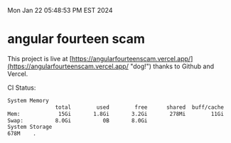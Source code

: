Mon Jan 22 05:48:53 PM EST 2024

# angular fourteen scam


This project is live at [https://angularfourteenscam.vercel.app/](https://angularfourteenscam.vercel.app/ "dog!") thanks to Github and Vercel.

CI Status: 

```bash
System Memory
               total        used        free      shared  buff/cache   available
Mem:            15Gi       1.8Gi       3.2Gi       278Mi        11Gi        13Gi
Swap:          8.0Gi          0B       8.0Gi
System Storage
678M	.
